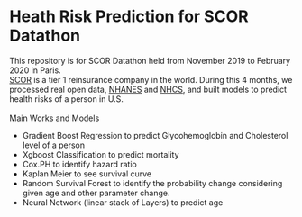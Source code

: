 # Heath Risk Prediction for SCOR Datathon
This repository is for SCOR Datathon held from November 2019 to February 2020 in Paris.\
[SCOR](https://www.scor.com/en) is a tier 1 reinsurance company in the world. During this 4 months, we processed real open data, [NHANES](https://www.cdc.gov/nchs/nhanes/index.htm) and [NHCS](https://www.cdc.gov/nchs/nhcs/data_uses.htm), and built models to predict health risks of a person in U.S. \
\
Main Works and Models
- Gradient Boost Regression to predict Glycohemoglobin and Cholesterol level of a person
- Xgboost Classification to predict mortality
- Cox.PH to identify hazard ratio
- Kaplan Meier to see survival curve
- Random Survival Forest to identify the probability change considering given age and other parameter change.
- Neural Network (linear stack of Layers) to predict age
